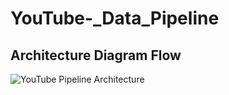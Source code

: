 # YouTube-_Data_Pipeline

## Architecture Diagram Flow
![YouTube Pipeline Architecture](YouTube%20Pipeline%20Architecture.png)
